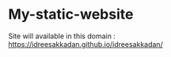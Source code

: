 # My-static-website



Site will available in this domain : https://idreesakkadan.github.io/idreesakkadan/
